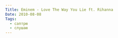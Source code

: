 ```yaml
---
Title: Eminem - Love The Way You Lie ft. Rihanna
Date: 2010-08-08
Tags: 
  - саптрю
  - слушаю
---
```


<div class="text"><p><object width="640" height="385"><param name="movie" value="http://www.youtube.com/v/uelHwf8o7_U&amp;hl=en_US&amp;fs=1"></param><param name="allowFullScreen" value="true"></param><param name="allowscriptaccess" value="always"></param><embed src="http://www.youtube.com/v/uelHwf8o7_U&amp;hl=en_US&amp;fs=1" type="application/x-shockwave-flash" allowscriptaccess="always" allowfullscreen="true" width="640" height="385"></embed></object></p></div>